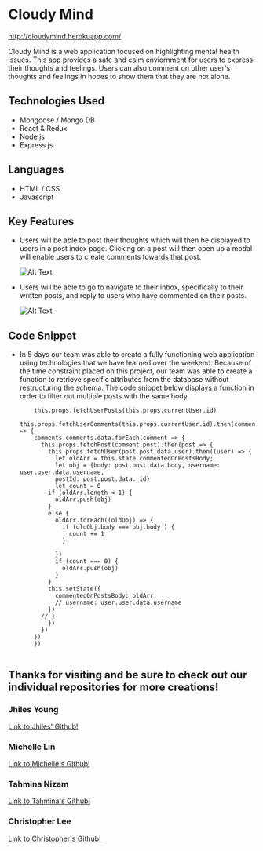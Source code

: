 # Cloudy Mind

http://cloudymind.herokuapp.com/

Cloudy Mind is a web application focused on highlighting mental health issues. 
This app provides a safe and calm enviornment for users to express their 
thoughts and feelings. Users can also comment on other user's thoughts and 
feelings in hopes to show them that they are not alone. 

## Technologies Used

* Mongoose / Mongo DB
* React & Redux
* Node js
* Express js

## Languages 
* HTML / CSS
* Javascript

## Key Features

* Users will be able to post their thoughts which will then be displayed to
users in a post index page. Clicking on a post will then open up a modal will 
enable users to create comments towards that post.

&nbsp;&nbsp;&nbsp;&nbsp;&nbsp;&nbsp;![Alt Text](https://media.giphy.com/media/XjhZOa7i8UUrMxxQgn/giphy.gif)

* Users will be able to go to navigate to their inbox, specifically to their written posts,
and reply to users who have commented on their posts.

&nbsp;&nbsp;&nbsp;&nbsp;&nbsp;&nbsp;![Alt Text](https://media.giphy.com/media/ydCz1iKG0EVlrBU4tx/giphy.gif)

## Code Snippet

* In 5 days our team was able to create a fully functioning web application using 
technologies that we have learned over the weekend. Because of the time constraint 
placed on this project, our team was able to create a function to retrieve specific 
attributes from the database without restructuring the schema. The code snippet below
displays a function in order to filter out multiple posts with the same body.

    ```
        this.props.fetchUserPosts(this.props.currentUser.id)
        this.props.fetchUserComments(this.props.currentUser.id).then(comments => {
        comments.comments.data.forEach(comment => {
          this.props.fetchPost(comment.post).then(post => {
            this.props.fetchUser(post.post.data.user).then((user) => {
              let oldArr = this.state.commentedOnPostsBody;
              let obj = {body: post.post.data.body, username: user.user.data.username, 
              postId: post.post.data._id}
              let count = 0
            if (oldArr.length < 1) {
              oldArr.push(obj)
            }
            else {
              oldArr.forEach((oldObj) => {
                if (oldObj.body === obj.body ) {
                  count += 1
                }
                
              })
              if (count === 0) {
                oldArr.push(obj)
              }
            }
            this.setState({
              commentedOnPostsBody: oldArr,
              // username: user.user.data.username
            })
          // }
            })       
          })
        })
        })
      
  ```
## Thanks for visiting and be sure to check out our individual repositories for more creations!

### Jhiles Young   
[Link to Jhiles' Github!](https://github.com/jhilesyoung)

### Michelle Lin
[Link to Michelle's Github!](https://github.com/michelleamazinglin)

### Tahmina Nizam
[Link to Tahmina's Github!](https://github.com/tnizam)

### Christopher Lee

[Link to Christopher's Github!](https://github.com/Gogetaspirit)
